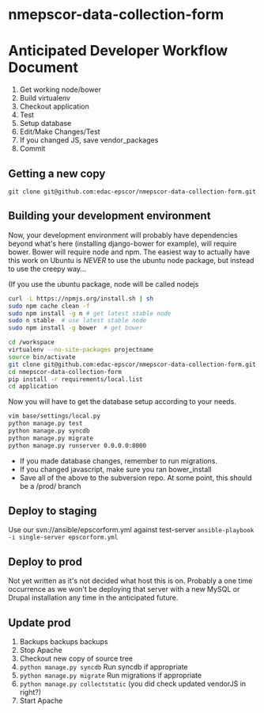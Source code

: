 nmepscor-data-collection-form
=============================

# Anticipated Developer Workflow Document

1. Get working node/bower
2. Build virtualenv
3. Checkout application
4. Test
5. Setup database
6. Edit/Make Changes/Test
7. If you changed JS, save vendor_packages
8. Commit

## Getting a new copy

`git clone git@github.com:edac-epscor/nmepscor-data-collection-form.git`

## Building your development environment


Now, your development environment will probably have dependencies beyond what's
here (installing django-bower for example), will require bower.  Bower will
require node and npm.  The easiest way to actually have this work on Ubuntu is
*NEVER* to use the ubuntu node package, but instead to use the creepy way...

(If you use the ubuntu package, node will be called nodejs

```bash
curl -L https://npmjs.org/install.sh | sh
sudo npm cache clean -f
sudo npm install -g n # get latest stable node
sudo n stable  # use latest stable node
sudo npm install -g bower  # get bower
```

```bash
cd /workspace
virtualenv --no-site-packages projectname
source bin/activate
git clone git@github.com:edac-epscor/nmepscor-data-collection-form.git
cd nmepscor-data-collection-form
pip install -r requirements/local.list
cd application
```

Now you will have to get the database setup according to your needs.

```bash
vim base/settings/local.py
python manage.py test
python manage.py syncdb
python manage.py migrate
python manage.py runserver 0.0.0.0:8000
```

* If you made database changes, remember to run migrations.
* If you changed javascript, make sure you ran bower_install
* Save all of the above to the subversion repo.  At some point, this should be a /prod/ branch

## Deploy to staging

Use our svn://ansible/epscorform.yml against test-server
`ansible-playbook -i single-server epscorform.yml`

## Deploy to prod

Not yet written as it's not decided what host this is on.  Probably a one time
occurrence as we won't be deploying that server with a new MySQL or Drupal
installation any time in the anticipated future.

## Update prod

1. Backups backups backups
2. Stop Apache
3. Checkout new copy of source tree
4. `python manage.py syncdb` Run syncdb if appropriate
5. `python manage.py migrate` Run migrations if appropriate
6. `python manage.py collectstatic`  (you did check updated vendorJS in right?)
7. Start Apache

